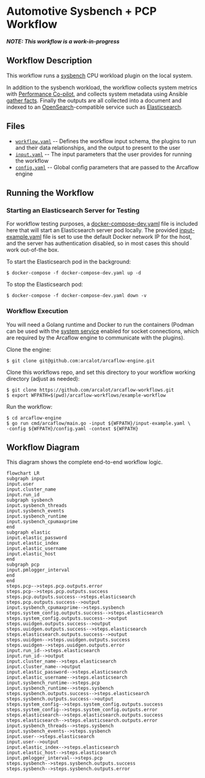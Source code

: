 # Automotive Sysbench + PCP Workflow

***NOTE: This workflow is a work-in-progress***

## Workflow Description

This workflow runs a [sysbench](https://github.com/akopytov/sysbench) CPU workload plugin on the local system.

In addition to the sysbench workload, the workflow collects system metrics with [Performance Co-pilot](https://pcp.io/), and collects system metadata using Ansible [gather facts](https://docs.ansible.com/ansible/latest/collections/ansible/builtin/gather_facts_module.html). Finally the outputs are all collected into a document and indexed to an [OpenSearch](https://opensearch.org/)-compatible service such as [Elasticsearch](https://www.elastic.co/).

## Files

- [`workflow.yaml`](workflow.yaml) -- Defines the workflow input schema, the plugins to run
  and their data relationships, and the output to present to the user
- [`input.yaml`](input-example.yaml) -- The input parameters that the user provides for running
  the workflow
- [`config.yaml`](config.yaml) -- Global config parameters that are passed to the Arcaflow
  engine
                     
## Running the Workflow

### Starting an Elasticsearch Server for Testing

For workflow testing purposes, a [docker-compose-dev.yaml](docker-compose-dev.yaml)
file is included here that will start an Elasticsearch server pod locally. The
provided [input-example.yaml](input-example.yaml) file is set to use the default
Docker network IP for the host, and the server has authentication disabled, so in most cases this should work out-of-the box.

To start the Elasticsearch pod in the background:
```
$ docker-compose -f docker-compose-dev.yaml up -d
```

To stop the Elasticsearch pod:
```
$ docker-compose -f docker-compose-dev.yaml down -v
```

### Workflow Execution

You will need a Golang runtime and Docker to run the containers (Podman can
be used with the [system service](https://docs.podman.io/en/latest/markdown/podman-system-service.1.html)
enabled for socket connections, which are required by the Arcaflow engine to
communicate with the plugins).

Clone the engine:
```
$ git clone git@github.com:arcalot/arcaflow-engine.git
```

Clone this workflows repo, and set this directory to your workflow working directory (adjust as needed):
```
$ git clone https://github.com/arcalot/arcaflow-workflows.git
$ export WFPATH=$(pwd)/arcaflow-workflows/example-workflow
```
 
Run the workflow:
```
$ cd arcaflow-engine
$ go run cmd/arcaflow/main.go -input ${WFPATH}/input-example.yaml \
-config ${WFPATH}/config.yaml -context ${WFPATH}
```

## Workflow Diagram
This diagram shows the complete end-to-end workflow logic.

```mermaid
flowchart LR
subgraph input
input.user
input.cluster_name
input.run_id
subgraph sysbench
input.sysbench_threads
input.sysbench_events
input.sysbench_runtime
input.sysbench_cpumaxprime
end
subgraph elastic
input.elastic_password
input.elastic_index
input.elastic_username
input.elastic_host
end
subgraph pcp
input.pmlogger_interval
end
end
steps.pcp-->steps.pcp.outputs.error
steps.pcp-->steps.pcp.outputs.success
steps.pcp.outputs.success-->steps.elasticsearch
steps.pcp.outputs.success-->output
input.sysbench_cpumaxprime-->steps.sysbench
steps.system_config.outputs.success-->steps.elasticsearch
steps.system_config.outputs.success-->output
steps.uuidgen.outputs.success-->output
steps.uuidgen.outputs.success-->steps.elasticsearch
steps.elasticsearch.outputs.success-->output
steps.uuidgen-->steps.uuidgen.outputs.success
steps.uuidgen-->steps.uuidgen.outputs.error
input.run_id-->steps.elasticsearch
input.run_id-->output
input.cluster_name-->steps.elasticsearch
input.cluster_name-->output
input.elastic_password-->steps.elasticsearch
input.elastic_username-->steps.elasticsearch
input.sysbench_runtime-->steps.pcp
input.sysbench_runtime-->steps.sysbench
steps.sysbench.outputs.success-->steps.elasticsearch
steps.sysbench.outputs.success-->output
steps.system_config-->steps.system_config.outputs.success
steps.system_config-->steps.system_config.outputs.error
steps.elasticsearch-->steps.elasticsearch.outputs.success
steps.elasticsearch-->steps.elasticsearch.outputs.error
input.sysbench_threads-->steps.sysbench
input.sysbench_events-->steps.sysbench
input.user-->steps.elasticsearch
input.user-->output
input.elastic_index-->steps.elasticsearch
input.elastic_host-->steps.elasticsearch
input.pmlogger_interval-->steps.pcp
steps.sysbench-->steps.sysbench.outputs.success
steps.sysbench-->steps.sysbench.outputs.error
```
